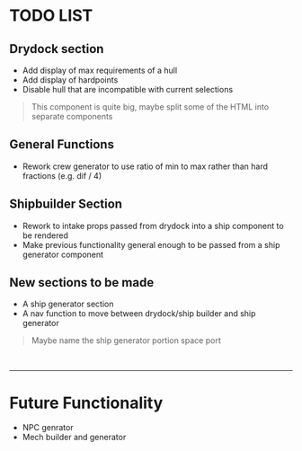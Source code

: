 
# TODO LIST
  
## Drydock section

* Add display of max requirements of a hull
* Add display of hardpoints
* Disable hull that are incompatible with current selections
> This component is quite big, maybe split some of the HTML into separate components

## General Functions  

* Rework crew generator to use ratio of min to max rather than hard fractions (e.g. dif / 4)  

## Shipbuilder Section

* Rework to intake props passed from drydock into a ship component to be rendered
* Make previous functionality general enough to be passed from a ship generator component


## New sections to be made

* A ship generator section
* A nav function to move between drydock/ship builder and ship generator
> Maybe name the ship generator portion space port

<br>

***

# Future Functionality

* NPC genrator
* Mech builder and generator